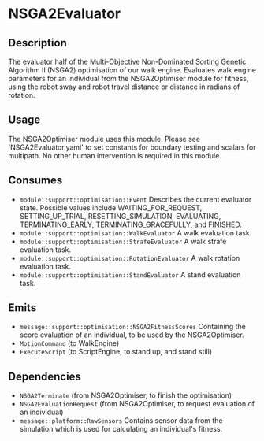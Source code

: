 NSGA2Evaluator
==============

## Description

The evaluator half of the Multi-Objective Non-Dominated Sorting Genetic Algorithm II (NSGA2) optimisation of our walk engine. Evaluates walk engine parameters for an individual from the NSGA2Optimiser module for fitness, using the robot sway and robot travel distance or distance in radians of rotation.

## Usage

The NSGA2Optimiser module uses this module. Please see 'NSGA2Evaluator.yaml' to set constants for boundary testing and scalars for multipath. No other human intervention is required in this module.

## Consumes
- `module::support::optimisation::Event` Describes the current evaluator state. Possible values include WAITING_FOR_REQUEST, SETTING_UP_TRIAL, RESETTING_SIMULATION, EVALUATING, TERMINATING_EARLY, TERMINATING_GRACEFULLY, and FINISHED.
- `module::support::optimisation::WalkEvaluator` A walk evaluation task.
- `module::support::optimisation::StrafeEvaluator` A walk strafe evaluation task.
- `module::support::optimisation::RotationEvaluator` A walk rotation evaluation task.
- `module::support::optimisation::StandEvaluator` A stand evaluation task.

## Emits

- `message::support::optimisation::NSGA2FitnessScores` Containing the score evaluation of an individual, to be used by the NSGA2Optimiser.
- `MotionCommand` (to WalkEngine)
- `ExecuteScript` (to ScriptEngine, to stand up, and stand still)

## Dependencies

- `NSGA2Terminate` (from NSGA2Optimiser, to finish the optimisation)
- `NSGA2EvaluationRequest` (from NSGA2Optimiser, to request evaluation of an individual)
- `message::platform::RawSensors` Contains sensor data from the simulation which is used for calculating an individual's fitness.
